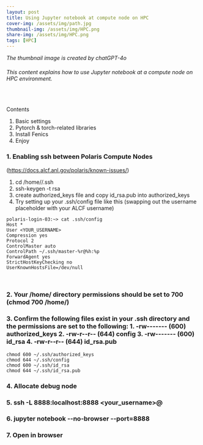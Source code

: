 ```yaml
---
layout: post
title: Using Jupyter notebook at compute node on HPC
cover-img: /assets/img/path.jpg
thumbnail-img: /assets/img/HPC.png
share-img: /assets/img/HPC.png
tags: [HPC]
---
```


_The thumbnail image is created by chatGPT-4o_
###### This content explains how to use Jupyter notebook at a compute node on HPC environment.
<br/>

Contents
1. Basic settings
2. Pytorch & torch-related libraries
3. Install Fenics
4. Enjoy



### 1. Enabling ssh between Polaris Compute Nodes 
(<https://docs.alcf.anl.gov/polaris/known-issues/>)

1. cd /home/<username>/.ssh
2. ssh-keygen -t rsa
3. create authorized_keys file and copy id_rsa.pub into authorized_keys
4. Try setting up your .ssh/config file like this (swapping out the username placeholder with your ALCF username)

```
polaris-login-03:~> cat .ssh/config
Host *
User <YOUR_USERNAME>
Compression yes
Protocol 2
ControlMaster auto
ControlPath ~/.ssh/master-%r@%h:%p
ForwardAgent yes
StrictHostKeyChecking no
UserKnownHostsFile=/dev/null
```

<br/>


### 2. Your /home/<username> directory permissions should be set to 700 (chmod 700 /home/<username>)


### 3. Confirm the following files exist in your .ssh directory and the permissions are set to the following: 1. -rw------- (600) authorized_keys 2. -rw-r--r-- (644) config 3. -rw------- (600) id_rsa 4. -rw-r--r-- (644) id_rsa.pub

```
chmod 600 ~/.ssh/authorized_keys
chmod 644 ~/.ssh/config
chmod 600 ~/.ssh/id_rsa
chmod 644 ~/.ssh/id_rsa.pub
```


### 4. Allocate debug node

### 5. ssh -L 8888:localhost:8888 <your_username>@<compute node>

### 6. jupyter notebook --no-browser --port=8888

### 7. Open in browser
